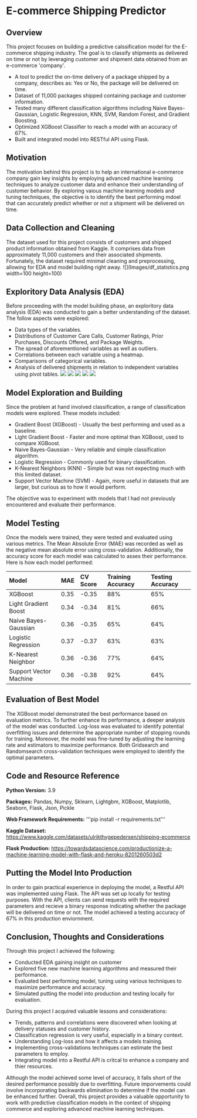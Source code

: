 # E-commerce Shipping Predictor
## Overview
This project focuses on building a predictive calssification model for the E-commerce shipping industry. The goal is to classify shipments as delivered on time or not by leveraging customer and shipment data obtained from an e-commerce 'company'. 
* A tool to predict the on-time delivery of a package shipped by a company, describes as: Yes or No, the package will be delivered on time.
* Dataset of 11,000 packages shipped containing package and customer information.
* Tested many different classification algorithms including Naive Bayes-Gaussian, Logistic Regression, KNN, SVM, Random Forest, and Gradient Boosting.
* Optimized XGBoost Classifier to reach a model with an accuracy of 67%.
* Built and integrated model into RESTful API using Flask.

## Motivation
The motivation behind this project is to help an international e-commerce company gain key insights by employing advanced machine learning techniques to analyze customer data and enhance their understanding of customer behavior. By exploring vaious machine learning models and tuning techniques, the objective is to identify the best performing mdoel that can accurately predict whether or not a shipment will be delivered on time. 

## Data Collection and Cleaning
The dataset used for this project consists of customers and shipped product information obtained from Kaggle. It comprises data from approximately 11,000 customers and their associated shipments. Fortunately, the dataset required minimal cleaning and preprocessing, allowing for EDA and model building right away.
![](Images/df_statistics.png width=100 height=100)

## Exploritory Data Analysis (EDA)
Before proceeding with the model building phase, an exploritory data analysis (EDA) was conducted to gain a better understanding of the dataset. 
The follow aspects were explored:
* Data types of the variables.
* Distributions of Customer Care Calls, Customer Ratings, Prior Purchases, Discounts Offered, and Package Weights.
* The spread of aforementioned variables as well as outliers.
* Correlations between each variable using a heatmap.
* Comparisons of categorical variables.
* Analysis of delivered shipments in relation to independent variables using pivot tables.
![](Images/customer_boxplot.png) ![](Images/package_weight_boxplot.png) ![](Images/heatmap_correlations.png)
![](Images/pivot_customer_rating_vs_class.png) ![](Images/pivot_discount_offered_vs_class.png)

## Model Exploration and Building
Since the problem at hand involved classification, a range of classification models were explored.
These models included:
* Gradient Boost (XGBoost) - Usually the best performing and used as a baseline.
* Light Gradient Boost - Faster and more optimal than XGBoost, used to compare XGBoost.
*  Naive Bayes-Gaussian - Very reliable and simple classification algorithm.
*  Logistic Regression - Commonly used for binary classification.
*  K-Nearest Neighbors (KNN) - Simple but was not expecting much with this limited dataset.
*  Support Vector Machine (SVM) - Again, more useful in datasets that are larger, but curious as to how it would perform.

The objective was to experiment with models that I had not previously encountered and evaluate their performance. 

## Model Testing
Once the models were trained, they were tested and evaluated using various metrics. The Mean Absolute Error (MAE) was recorded as well as the negative mean absolute error using cross-validation. Additionally, the accuracy score for each model was calculated to asses their performance.
Here is how each model performed:
 
| Model                   | MAE  | CV Score | Training Accuracy | Testing Accuracy |
|:------------------------|:-----|:---------|:------------------|:-----------------|
| XGBoost                 | 0.35 | -0.35    |       88%         |       65%        |
| Light Gradient Boost    | 0.34 | -0.34    |       81%         |       66%        |
| Naive Bayes-Gaussian    | 0.36 | -0.35    |       65%         |       64%        |
| Logistic Regression     | 0.37 | -0.37    |       63%         |       63%        |
| K-Nearest Neighbor      | 0.36 | -0.36    |       77%         |       64%        |
| Support Vector Machine  | 0.36 | -0.38    |       92%         |       64%        |

## Evaluation of Best Model
The XGBoost model demonstrated the best performance based on evaluation metrics. To further enhance its performance, a deeper analysis of the model was conducted. Log-loss was evaluated to identify potential overfitting issues and determine the appropriate number of stopping rounds for training. Moreover,
the model was fine-tuned by adjusting the learning rate and estimators to maximize performance. Both Gridsearch and Randomsearch cross-validation techniques were employed to identify the optimal parameters.

## Code and Resource Reference
**Python Version:** 3.9

**Packages:** Pandas, Numpy, Sklearn, Lightgbm, XGBoost, Matplotlib, Seaborn, Flask, Json, Pickle

**Web Framework Requirements:** '''pip install -r requirements.txt'''

**Kaggle Dataset:** https://www.kaggle.com/datasets/ulrikthygepedersen/shipping-ecommerce

**Flask Production:** https://towardsdatascience.com/productionize-a-machine-learning-model-with-flask-and-heroku-8201260503d2

## Putting the Model Into Production
In order to gain practical experience in deploying the model, a Restful API was implemented using Flask. The API was set up locally for testing purposes. With the API, clients can send requests with the required parameters and recieve a binary response indicating whether the package will be delivered on time or not. The model achieved a testing accuracy of 67% in this production enviornment.

## Conclusion, Thoughts and Considerations
Through this project I achieved the following:
* Conducted EDA gaining insight on customer
* Explored five new machine learning algorithms and measured their performance.
* Evaluated best performing model, tuning using various techniques to maximize performance and accuracy.
* Simulated putting the model into production and testing locally for evaluation. 

During this project I acquired valuable lessons and considerations:
* Trends, patterns and correlations were discovered when looking at delivery statuses and customer history.
* Classification regression is very useful, especially in a binary context. 
* Understanding Log-loss and how it affects a models training.
* Implementing cross-validations techniques can estimate the best parameters to employ.
* Integrating model into a Restful API is critcal to enhance a company and thier resources. 

Although the model achieved some level of accuracy, it falls short of the desired performance possibly due to overfitting. Future imporvements could involve incorporating backwards elimination to determine if the model can be enhanced further. Overall, this project provides a valuable opportunity to work with predictive classification models in the context of shipping commerce and exploring advanced machine learning techniques. 
